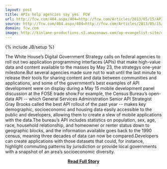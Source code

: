 ```yaml
---
layout: post
title: APIs help agencies say yes  FCW
url: http://fcw.com/404.aspx/404=http://fcw.com/Articles/2013/05/15/API-rollout-FOSE.aspx/Page
source: http://fcw.com/404.aspx/404=http://fcw.com/Articles/2013/05/15/API-rollout-FOSE.aspx/Page
domain: fcw.com
image: http://kinlane-productions.s3.amazonaws.com/ap-evangelist-site/curated/screenshots/8925_fcw_com.png
---
```

{% include JB/setup %}<p>The White House’s Digital Government Strategy calls on federal agencies to roll out two application programming interfaces (APIs) that make high-value data and content available to the masses by May 23, the strategys one-year milestone.But several agencies made sure not to wait until the last minute to release their tools for sharing content and data between communities and applications, and some of the government’s best examples of API development were on display during a May 15 mobile development panel discussion at the FOSE trade show.For example, the Census Bureau’s open-data API -- which General Services Administration Senior API Strategist Gray Brooks called the best API rollout of the past year -- makes key demographic, socioeconomic and housing data easily accessible to the public and developers, allowing them to create a slew of mobile applications with the data.The bureau’s API includes statistics on population, sex, age, race, household relationship, and homeowner or renter status down to geographic blocks, and the information available goes back to the 1990 census, meaning three decades of data can now be compared.Developers can create applications with those datasets that could, for instance, highlight commuting patterns by jurisdiction or provide local governments with a snapshot of an area’s socioeconomic diversity.</p>
<center><p><a href="http://fcw.com/404.aspx/404=http://fcw.com/Articles/2013/05/15/API-rollout-FOSE.aspx/Page" style='padding:25px; font-sze:18px; font-weight: bold;'>Read Full Story</a></p></center>
